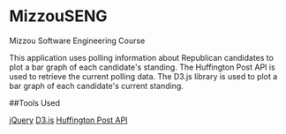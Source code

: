 # MizzouSENG
Mizzou Software Engineering Course

This application uses polling information about Republican candidates to plot a bar graph of each candidate's standing. The Huffington Post API is used to retrieve the current polling data. The D3.js library is used to plot a bar graph of each candidate's current standing.

##Tools Used

[jQuery](https://jquery.com/)
[D3.js](http://d3js.org/)
[Huffington Post API](http://elections.huffingtonpost.com/pollster/api)